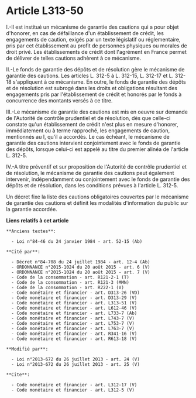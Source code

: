 # Article L313-50

I.-Il est institué un mécanisme de garantie des cautions qui a pour objet d'honorer, en cas de défaillance d'un établissement
de crédit, les engagements de caution, exigés par un texte législatif ou réglementaire, pris par cet établissement au profit
de personnes physiques ou morales de droit privé. Les établissements de crédit dont l'agrément en France permet de délivrer
de telles cautions adhèrent à ce mécanisme. 

II.-Le fonds de garantie des dépôts et de résolution gère le mécanisme de garantie des cautions. Les articles L. 312-5 à L.
312-15, L. 312-17 et L. 312-18 s'appliquent à ce mécanisme. En outre, le fonds de garantie des dépôts et de résolution est
subrogé dans les droits et obligations résultant des engagements pris par l'établissement de crédit et honorés par le fonds à
concurrence des montants versés à ce titre. 

III.-Le mécanisme de garantie des cautions est mis en oeuvre sur demande de l'Autorité de contrôle prudentiel et de
résolution, dès que celle-ci constate qu'un établissement de crédit n'est plus en mesure d'honorer, immédiatement ou à terme
rapproché, les engagements de caution, mentionnés au I, qu'il a accordés. Le cas échéant, le mécanisme de garantie des
cautions intervient conjointement avec le fonds de garantie des dépôts, lorsque celui-ci est appelé au titre du premier
alinéa de l'article L. 312-5. 

IV.-A titre préventif et sur proposition de l'Autorité de contrôle prudentiel et de résolution, le mécanisme de garantie des
cautions peut également intervenir, indépendamment ou conjointement avec le fonds de garantie des dépôts et de résolution,
dans les conditions prévues à l'article L. 312-5. 

Un décret fixe la liste des cautions obligatoires couvertes par le mécanisme de garantie des cautions et définit les
modalités d'information du public sur la garantie accordée.

**Liens relatifs à cet article**

	**Anciens textes**:

	  - Loi n°84-46 du 24 janvier 1984 - art. 52-15 (Ab)

	**Cité par**:

	  - Décret n°84-708 du 24 juillet 1984 - art. 12-4 (Ab)
	  - ORDONNANCE n°2015-1024 du 20 août 2015 - art. 6 (V)
	  - ORDONNANCE n°2015-1024 du 20 août 2015 - art. 7 (V)
	  - Code de la consommation - art. R121-2-1 (T)
	  - Code de la consommation - art. R121-3 (MMN)
	  - Code de la consommation - art. R222-1 (V)
	  - Code monétaire et financier - art. D313-26 (VD)
	  - Code monétaire et financier - art. D313-29 (V)
	  - Code monétaire et financier - art. L313-51 (V)
	  - Code monétaire et financier - art. L612-46 (V)
	  - Code monétaire et financier - art. L733-7 (Ab)
	  - Code monétaire et financier - art. L743-7 (V)
	  - Code monétaire et financier - art. L753-7 (V)
	  - Code monétaire et financier - art. L763-7 (V)
	  - Code monétaire et financier - art. R341-16 (V)
	  - Code monétaire et financier - art. R613-18 (V)

	**Modifié par**:

	  - Loi n°2013-672 du 26 juillet 2013 - art. 24 (V)
	  - Loi n°2013-672 du 26 juillet 2013 - art. 25 (V)

	**Cite**:

	  - Code monétaire et financier - art. L312-17 (V)
	  - Code monétaire et financier - art. L312-5 (V)

